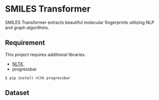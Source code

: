 # SMILES Transformer

SMILES Transformer extracts beautiful molecular fingerprints utilizing NLP and graph algorithms.

## Requirement

This project requires additional libraries.

- [NLTK](https://www.nltk.org/).
- progressbar

```
$ pip install nltk progressbar
```

## Dataset
